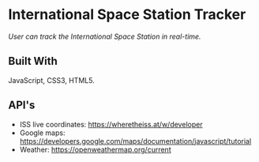 # International Space Station Tracker

*User can track the International Space Station in real-time.*

## Built With

JavaScript, CSS3, HTML5.

## API's

* ISS live coordinates: https://wheretheiss.at/w/developer
* Google maps: https://developers.google.com/maps/documentation/javascript/tutorial
* Weather: https://openweathermap.org/current

